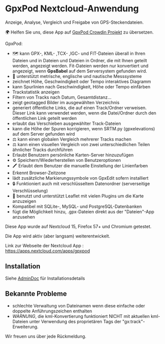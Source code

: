 # GpxPod Nextcloud-Anwendung

Anzeige, Analyse, Vergleich und Freigabe von GPS-Steckendateien.

🌍 Helfen Sie uns, diese App auf [GpxPod Crowdin Projekt](https://crowdin.com/project/gpxpod) zu übersetzen.

GpxPod:

* 🗺 kann GPX-, KML- ,TCX- ,IGC- und FIT-Dateien überall in Ihren Dateien und in Dateien und Dateien in Ordner, die mit Ihnen geteilt werden, angezeigt werden. Fit-Dateien werden nur konvertiert und angezeigt, wenn **GpsBabel** auf dem Serversystem gefunden wird.
* 📏 unterstützt metrische, englische und nautische Messsysteme
* zeichnet Höhe, Geschwindigkeit oder Tempo interaktives Diagramm
* <unk> kann Spurlinien nach Geschwindigkeit, Höhe oder Tempo einfärben
* Trackstatistik anzeigen
* <unk> Filtern von Tracks nach Datum, Gesamtdistanz...
* <unk> zeigt geotagged Bilder im ausgewählten Verzeichnis
* <unk> generiert öffentliche Links, die auf einen Track/Ordner verweisen. Dieser Link kann verwendet werden, wenn die Datei/Ordner durch den öffentlichen Link geteilt werden
* <unk> erlaubt das Verschieben ausgewählter Track-Dateien
* <unk> kann die Höhe der Spuren korrigieren, wenn SRTM.py (gpxelevations) auf dem Server gefunden wird
* ⚖ kann einen globalen Vergleich mehrerer Tracks machen
* ⚖ kann einen visuellen Vergleich von zwei unterschiedlichen Teilen ähnlicher Tracks durchführen
* <unk> Erlaubt Benutzern persönliche Karten-Server hinzuzufügen
* ⚙ Speichern/Wiederherstellen von Benutzeroptionen
* 🖍 Erlaubt dem Benutzer die manuelle Einstellung der Linienfarben
* Erkennt Browser-Zeitzone
* lädt zusätzliche Markierungssymbole von GpxEdit sofern installiert
* 🔒 Funktioniert auch mit verschlüsseltem Datenordner (serverseitige Verschlüsselung)
* 🍂 benutzt und unterstützt Leaflet mit vielen Plugins um die Karte anzuzeigen
* Kompatibel mit SQLite-, MySQL- und PostgreSQL-Datenbanken
* <unk> fügt die Möglichkeit hinzu, .gpx-Dateien direkt aus der "Dateien"-App anzusehen

Diese App wurde auf Nextcloud 15, Firefox 57+ und Chromium getestet.

Die App wird aktiv (aber langsam) weiterentwickelt.

Link zur Webseite der Nextcloud App : https://apps.nextcloud.com/apps/gpxpod

## Installation

Siehe [AdminDoc](https://gitlab.com/eneiluj/gpxpod-oc/wikis/admindoc) für Installationsdetails

## Bekannte Probleme

* schlechte Verwaltung von Dateinamen wenn diese einfache oder doppelte Anführungszeichen enthalten
* *WARNUNG*, die kml-Konvertierung funktioniert NICHT mit aktuellen kml-Dateien unter Verwendung des proprietären Tags der "gx:track"-Erweiterung.

Wir freuen uns über jede Rückmeldung.